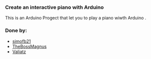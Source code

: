 ### Create an interactive piano with Arduino
This is an Arduino Progect that let you to play a piano wiwth Arduino . 

### Done by:
* [simofb21](https://github.com/simofb21)
* [TheBossMagnus](https://github.com/TheBossMagnus)
* [Valiatz](https://github.com/Valiatz)
